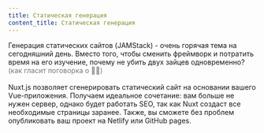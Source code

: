 ```yaml
---
title: Статическая генерация
content_title: Статическая генерация
---
```

Генерация статических сайтов (JAMStack) - очень горячая тема на сегодняшний день. Вместо того, чтобы сменить фреймворк и потратить время на его изучение, почему не убить двух зайцев одновременно?
<span style="color: #777">(как гласит поговорка о 🐇🐇)</span><br><br>
Nuxt.js позволяет сгенерировать статический сайт на основании вашего Vue-приложения. Получаем идеальное сочетание: вам больше не нужен сервер, однако будет работать SEO, так как Nuxt создаст все необходимые страницы заранее. Также, вы сможете без проблем опубликовать ваш проект на Netlify или GitHub pages.
